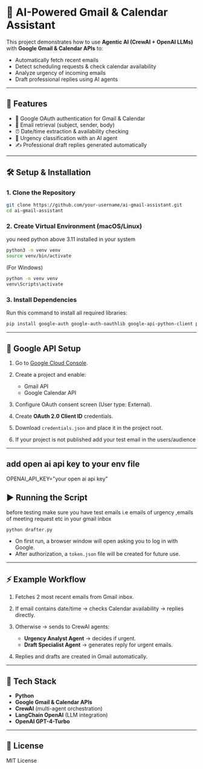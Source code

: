 

# 📧 AI-Powered Gmail & Calendar Assistant



This project demonstrates how to use **Agentic AI (CrewAI + OpenAI LLMs)** with **Google Gmail & Calendar APIs** to:

* Automatically fetch recent emails
* Detect scheduling requests & check calendar availability
* Analyze urgency of incoming emails
* Draft professional replies using AI agents

---

## 🚀 Features

* 🔑 Google OAuth authentication for Gmail & Calendar
* 📧 Email retrieval (subject, sender, body)
* ⏰ Date/time extraction & availability checking
* 🤖 Urgency classification with an AI agent
* ✍️ Professional draft replies generated automatically

---

## 🛠️ Setup & Installation

### 1. Clone the Repository

```bash
git clone https://github.com/your-username/ai-gmail-assistant.git
cd ai-gmail-assistant
```

### 2. Create Virtual Environment (macOS/Linux)
 you need python above 3.11 installed in your system

```bash
python3 -m venv venv
source venv/bin/activate
```

(For Windows)

```bash
python -m venv venv
venv\Scripts\activate
```

### 3. Install Dependencies

Run this command to install all required libraries:

```bash
pip install google-auth google-auth-oauthlib google-api-python-client python-dateutil crewai langchain-openai
```

---

## 🔑 Google API Setup

1. Go to [Google Cloud Console](https://console.cloud.google.com/).
2. Create a project and enable:

   * Gmail API
   * Google Calendar API
3. Configure OAuth consent screen (User type: External).
4. Create **OAuth 2.0 Client ID** credentials.
5. Download `credentials.json` and place it in the project root.
6. If your project is not published add your test email in the users/audience

---
## add open ai api key to your env file

OPENAI_API_KEY="your open ai api key"

## ▶️ Running the Script
before testing make sure you have test emails i.e emails of urgency ,emails of meeting request etc in your gmail inbox

```bash
python drafter.py
```

* On first run, a browser window will open asking you to log in with Google.
* After authorization, a `token.json` file will be created for future use.

---

## ⚡ Example Workflow

1. Fetches 2 most recent emails from Gmail inbox.
2. If email contains date/time → checks Calendar availability → replies directly.
3. Otherwise → sends to CrewAI agents:

   * **Urgency Analyst Agent** → decides if urgent.
   * **Draft Specialist Agent** → generates reply for urgent emails.
4. Replies and drafts are created in Gmail automatically.

---

## 🧩 Tech Stack

* **Python**
* **Google Gmail & Calendar APIs**
* **CrewAI** (multi-agent orchestration)
* **LangChain OpenAI** (LLM integration)
* **OpenAI GPT-4-Turbo**

---

## 📜 License

MIT License

